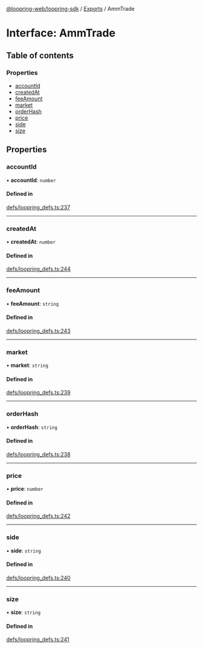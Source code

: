 [@loopring-web/loopring-sdk](../README.md) / [Exports](../modules.md) / AmmTrade

# Interface: AmmTrade

## Table of contents

### Properties

- [accountId](AmmTrade.md#accountid)
- [createdAt](AmmTrade.md#createdat)
- [feeAmount](AmmTrade.md#feeamount)
- [market](AmmTrade.md#market)
- [orderHash](AmmTrade.md#orderhash)
- [price](AmmTrade.md#price)
- [side](AmmTrade.md#side)
- [size](AmmTrade.md#size)

## Properties

### accountId

• **accountId**: `number`

#### Defined in

[defs/loopring_defs.ts:237](https://github.com/Loopring/loopring_sdk/blob/cd42b57/src/defs/loopring_defs.ts#L237)

___

### createdAt

• **createdAt**: `number`

#### Defined in

[defs/loopring_defs.ts:244](https://github.com/Loopring/loopring_sdk/blob/cd42b57/src/defs/loopring_defs.ts#L244)

___

### feeAmount

• **feeAmount**: `string`

#### Defined in

[defs/loopring_defs.ts:243](https://github.com/Loopring/loopring_sdk/blob/cd42b57/src/defs/loopring_defs.ts#L243)

___

### market

• **market**: `string`

#### Defined in

[defs/loopring_defs.ts:239](https://github.com/Loopring/loopring_sdk/blob/cd42b57/src/defs/loopring_defs.ts#L239)

___

### orderHash

• **orderHash**: `string`

#### Defined in

[defs/loopring_defs.ts:238](https://github.com/Loopring/loopring_sdk/blob/cd42b57/src/defs/loopring_defs.ts#L238)

___

### price

• **price**: `number`

#### Defined in

[defs/loopring_defs.ts:242](https://github.com/Loopring/loopring_sdk/blob/cd42b57/src/defs/loopring_defs.ts#L242)

___

### side

• **side**: `string`

#### Defined in

[defs/loopring_defs.ts:240](https://github.com/Loopring/loopring_sdk/blob/cd42b57/src/defs/loopring_defs.ts#L240)

___

### size

• **size**: `string`

#### Defined in

[defs/loopring_defs.ts:241](https://github.com/Loopring/loopring_sdk/blob/cd42b57/src/defs/loopring_defs.ts#L241)
